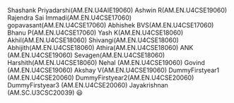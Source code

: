 Shashank Priyadarshi(AM.EN.U4AIE19060)
Ashwin R(AM.EN.U4CSE19060)
Rajendra Sai Immadi(AM.EN.U4CSE17060)
gopavasant(AM.EN.U4CSE17060)
Abhishek BVS(AM.EN.U4CSE17060)
Bhanu P(AM.EN.U4CSE17060)
Yash K(AM.EN.U4CSE18060)
Akhil(AM.EN.U4CSE18060)
Shivangi(AM.EN.U4CSE18060)
Abhijith(AM.EN.U4CSE18060)
Athira(AM.EN.U4CSE18060)
ANK (AM.EN.U4CSE19060)
Sevagen(AM.EN.U4CSE18060)
Harshith(AM.EN.U4CSE18060)
Nehal (AM.EN.U4CSE19060)
Govind (AM.EN.U4CSE19060)
Akshay V(AM.EN.U4CSE19060)
DummyFirstyear1 (AM.EN.U4CSE20060)
DummyFirstyear2(AM.EN.U4CSE20060)
DummyFirstyear3 (AM.EN.U4CSE20060)
Jayakrishnan (AM.SC.U3CSC20039) :smiley:
